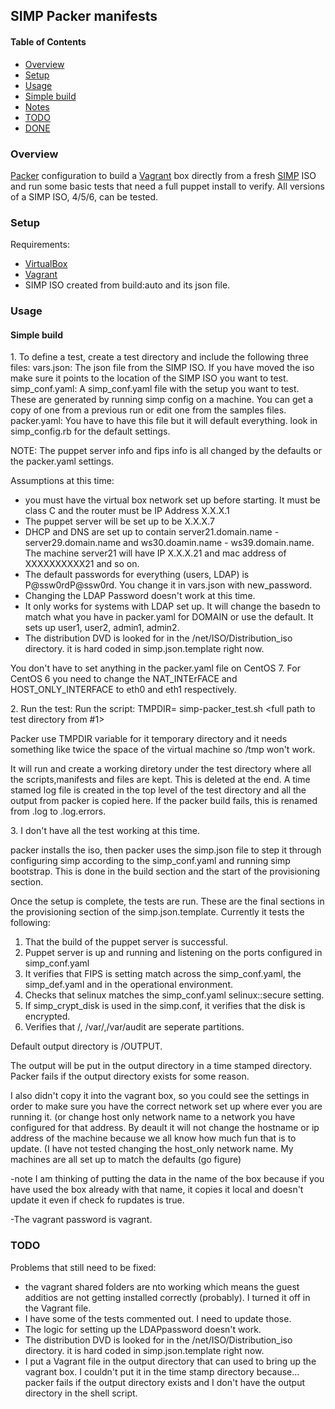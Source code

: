 ## SIMP Packer manifests

#### Table of Contents

* [Overview](#overview)
* [Setup](#setup)
* [Usage](#usage)
* [Simple build](#simple-build)
* [Notes](#notes)
* [TODO](#todo)
* [DONE](#done)

### Overview

[Packer](https://packer.io) configuration to build a [Vagrant](https://www.vagrantup.com/) box directly from a fresh [SIMP](https://github.com/NationalSecurityAgency/SIMP) ISO and run some basic tests that need a full puppet install to verify.   All versions of a SIMP ISO, 4/5/6, can be tested.

### Setup

Requirements:
  - [VirtualBox](https://www.virtualbox.org/wiki/Downloads)
  - [Vagrant](https://www.vagrantup.com/downloads.html)
  - SIMP ISO created from build:auto and its json file.

### Usage
#### Simple build
1\. To define a test, create a test directory and include the following three files:
      vars.json:  The json file from the SIMP ISO.  If you have moved the iso
           make sure it points to the location of the SIMP ISO you want to test.
      simp_conf.yaml:  A simp_conf.yaml file with the setup you want to test.  These
         are generated by running simp config on a machine.  You can get a copy of
         one from a previous run or edit one from the samples files.
      packer.yaml:  You have to have this file but it will default everything.
         look in simp_config.rb for the default settings.

NOTE:  The puppet server info and fips info is all changed by the defaults or the
packer.yaml settings.  

Assumptions at this time:
  - you must have the virtual box network set up before starting.  It must be class C
    and the router must be IP Address X.X.X.1
  - The puppet server will be set up to be X.X.X.7
  - DHCP and DNS are set up to contain server21.domain.name - server29.domain.name
    and ws30.doamin.name - ws39.domain.name.
    The machine server21 will have IP X.X.X.21 and mac address of XXXXXXXXXX21
    and so on.
  - The default passwords for everything (users, LDAP) is P@ssw0rdP@ssw0rd.
    You change it in vars.json with new_password.
  - Changing the LDAP Password doesn't work at this time.
  - It only works for systems with LDAP set up.  It will change
    the basedn to match what you have in packer.yaml for DOMAIN or use
    the default.  It sets up user1, user2, admin1, admin2.
  - The distribution DVD is looked for in the /net/ISO/Distribution_iso directory.
    it is hard coded in simp.json.template right now.


You don't have to set anything in the packer.yaml file on CentOS 7.  For CentOS 6
you need to change the NAT_INTErFACE and HOST_ONLY_INTERFACE to eth0 and eth1 
respectively.


2\. Run the test: Run the script:
     TMPDIR=<some directory with lots of space> simp-packer_test.sh <full path to test directory from #1>

Packer use TMPDIR variable for it temporary directory and it needs something like twice the space of the virtual machine so /tmp won't work.  

It will run and create a working diretory under the test directory where all the scripts,manifests and files are kept.  This is deleted at the end.
A time stamed log file is created in the top level of the test directory and all the output from packer is copied here.  If the packer build fails, this is renamed from <date>.log to <date>.log.errors. 

3\. I don't have all the test working at this time.

packer installs the iso, then packer uses the simp.json file to step it through
configuring simp according to the simp_conf.yaml and running simp bootstrap.
This is done in the build section and the start of the provisioning section.

Once the setup is complete, the tests are run.  These are the final sections in the
provisioning section of the simp.json.template.  Currently
it tests the following:
1) That the build of the puppet server is successful.
2) Puppet server is up and running and listening on the ports configured in simp_conf.yaml
3) It verifies that FIPS is setting match across the simp_conf.yaml, the simp_def.yaml and
   in the operational environment.
4) Checks that selinux matches the simp_conf.yaml selinux::secure setting.
5) If simp_crypt_disk is used in the simp.conf, it verifies that the disk is encrypted.
6) Verifies that /, /var/,/var/audit are seperate partitions.

Default output directory is <test directory>/OUTPUT.

The output will be put in the output directory in a time stamped directory.  Packer fails if the output directory exists for some reason.


I also didn't copy it into the vagrant box, so you could see the settings in order to make sure you have the correct network set up where ever you are running it. (or change host only network name to a network you have configured for that address.  By deault it will not change the hostname or ip address of the machine because we all know how much fun that is to update.  (I have not tested changing the host_only network name.  My machines are all set up to match the defaults (go figure)

-note I am thinking of putting the data in the name of the box because if you have used the box already with that name, it copies it local and doesn't update it even if check fo rupdates is true.

-The vagrant password is vagrant.



### TODO
Problems that still need to be fixed:
  - the vagrant shared folders are nto working which means the guest additios are not 
    getting installed correctly (probably).  I turned it off in the Vagrant file.
  - I have some of the tests commented out.  I need to update those.
  - The logic for setting up the LDAPpassword doesn't work.
  - The distribution DVD is looked for in the /net/ISO/Distribution_iso directory.
    it is hard coded in simp.json.template right now.
  - I put a Vagrant file in the output directory that can used to bring up the vagrant box.
    I couldn't put it in the time stamp directory because... packer fails if the output
    directory exists and I don't have the output directory in the shell script.

